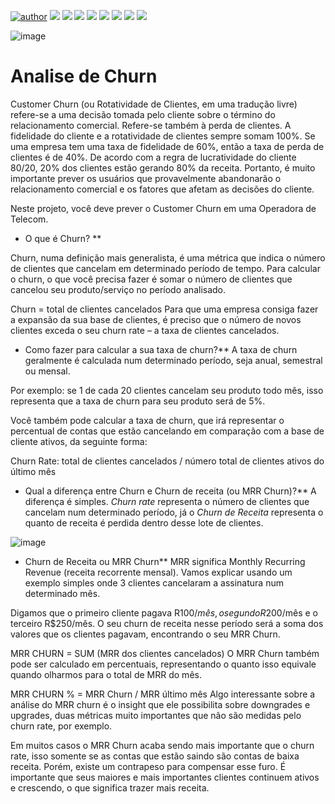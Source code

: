 [![author](https://img.shields.io/badge/author-RafaelGallo-red.svg)](https://github.com/RafaelGallo?tab=repositories) 
[![](https://img.shields.io/badge/python-3.7+-blue.svg)](https://www.python.org/downloads/release/python-374/) 
[![](https://img.shields.io/badge/Pandas-blue.svg)](https://pandas.pydata.org/) 
[![](https://img.shields.io/badge/Matplotlib-blue.svg)](https://matplotlib.org/)
[![](https://img.shields.io/badge/plotly-green.svg)](https://plotly.com/)
[![](https://img.shields.io/badge/Seaborn-green.svg)](https://seaborn.pydata.org/)
[![](https://img.shields.io/badge/Matplotlib-orange.svg)](https://scikit-learn.org/stable/) 
[![](https://img.shields.io/badge/Scikit_Learn-green.svg)](https://scikit-learn.org/stable/)
[![](https://img.shields.io/badge/Numpy-White.svg)](https://numpy.org/)


![image](https://user-images.githubusercontent.com/72530507/131258205-918dcf59-d592-4780-85b8-0233ba24d737.png)

# Analise de Churn

Customer Churn (ou Rotatividade de Clientes, em uma tradução livre) refere-se a uma decisão tomada pelo cliente sobre o término do relacionamento comercial. Refere-se também à perda de clientes. A fidelidade do cliente e a rotatividade de clientes sempre somam 100%. Se uma empresa tem uma taxa de fidelidade de 60%, então a taxa de perda de clientes é de 40%. De acordo com a regra de lucratividade do cliente 80/20, 20% dos clientes estão gerando 80% da receita. Portanto, é muito importante prever os usuários que provavelmente abandonarão o relacionamento comercial e os fatores que afetam as decisões do cliente.

Neste projeto, você deve prever o Customer Churn em uma Operadora de Telecom.

* O que é Churn? **

Churn, numa definição mais generalista, é uma métrica que indica o número de clientes que cancelam em determinado período de tempo. Para calcular o churn, o que você precisa fazer é somar o número de clientes que cancelou seu produto/serviço no período analisado.

Churn = total de clientes cancelados
Para que uma empresa consiga fazer a expansão da sua base de clientes, é preciso que o número de novos clientes exceda o seu churn rate – a taxa de clientes cancelados.

* Como fazer para calcular a sua taxa de churn?**
A taxa de churn geralmente é calculada num determinado período, seja anual, semestral ou mensal.

Por exemplo: se 1 de cada 20 clientes cancelam seu produto todo mês, isso representa que a taxa de churn para seu produto será de 5%.

Você também pode calcular a taxa de churn, que irá representar o percentual de contas que estão cancelando em comparação com a base de cliente ativos, da seguinte forma:

Churn Rate: total de clientes cancelados / número total de clientes ativos do último mês

* Qual a diferença entre Churn e Churn de receita (ou MRR Churn)?**
A diferença é simples. *Churn rate* representa o número de clientes que cancelam num determinado período, já o *Churn de Receita* representa o quanto de receita é perdida dentro desse lote de clientes.


![image](https://user-images.githubusercontent.com/72530507/131258231-370315c1-dc6a-482d-88fd-c5aa2351944f.png)


* Churn de Receita ou MRR Churn**
MRR significa Monthly Recurring Revenue (receita recorrente mensal). Vamos explicar usando um exemplo simples onde 3 clientes cancelaram a assinatura num determinado mês.

Digamos que o primeiro cliente pagava R$100/mês, o segundo R$200/mês e o terceiro R$250/mês. O seu churn de receita nesse período será a soma dos valores que os clientes pagavam, encontrando o seu MRR Churn.

MRR CHURN = SUM (MRR dos clientes cancelados)
O MRR Churn também pode ser calculado em percentuais, representando o quanto isso equivale quando olharmos para o total de MRR do mês.

MRR CHURN % = MRR Churn / MRR último mês
Algo interessante sobre a análise do MRR churn é o insight que ele possibilita sobre downgrades e upgrades, duas métricas muito importantes que não são medidas pelo churn rate, por exemplo.

Em muitos casos o MRR Churn acaba sendo mais importante que o churn rate, isso somente se as contas que estão saindo são contas de baixa receita. Porém, existe um contrapeso para compensar esse furo. É importante que seus maiores e mais importantes clientes continuem ativos e crescendo, o que significa trazer mais receita.
